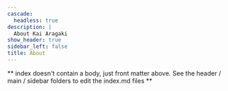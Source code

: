 ```yaml
---
cascade:
  headless: true
description: |
  About Kai Aragaki
show_header: true
sidebar_left: false
title: About
---
```


** index doesn't contain a body, just front matter above.
See the header / main / sidebar folders to edit the index.md files **
